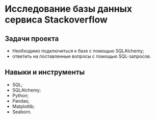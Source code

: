 # Исследование базы данных сервиса Stackoverflow

## Задачи проекта
- Необходимо подключиться к базе с помощью SQLAlchemy;
- ответить на поставленные вопросы с помощью SQL-запросов.

## Навыки и инструменты
- SQL;
- SQLAlchemy;
- Python;
- Pandas;
- Matplotlib;
- Seaborn.





